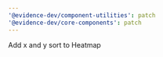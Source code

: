 ```yaml
---
'@evidence-dev/component-utilities': patch
'@evidence-dev/core-components': patch
---
```


Add x and y sort to Heatmap
